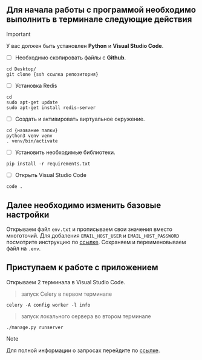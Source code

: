 ## Для начала работы с программой необходимо выполнить в терминале следующие действия

> [!IMPORTANT]
> У вас должен быть установлен **Python** и **Visual Studio Code**.


- [ ] Необходимо скопировать файлы с **Github**.

```
cd Desktop/
git clone {ssh ссылка репозитория}

```

- [ ] Установка Redis

```
cd 
sudo apt-get update
sudo apt-get install redis-server
```

- [ ] Создать и активировать виртуальное окружение.

```
cd {название папки}
python3 venv venv
. venv/bin/activate
```

- [ ] Установить необходимые библиотеки.

```
pip install -r requirements.txt
```

- [ ] Открыть Visual Studio Code

```
code .
```

## Далее необходимо изменить базовые настройки

Открываем файл ```env.txt``` и прописываем свои значения вместо многоточий. Для добаления ```EMAIL_HOST_USER``` и ```EMAIL_HOST_PASSWORD``` посмотрите инструкцию по [ссылке](https://www.youtube.com/watch?v=PC0S1dkRNtg). Сохраняем и переименовываем файл на ```.env```.

## Приступаем к работе с приложением

Открываем 2 терминала в Visual Studio Code. 

>запуск Celery в первом терминале

```
celery -A config worker -l info
```

>запуск локального сервера во втором терминале

```
./manage.py runserver
```

> [!NOTE]
> Для полной информации о запросах перейдите по [ссылке](http://localhost:8000/swagger/).